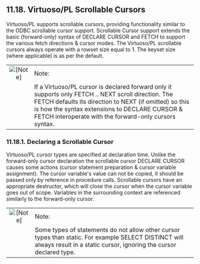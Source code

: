 <div>

<div>

<div>

<div>

## 11.18. Virtuoso/PL Scrollable Cursors

</div>

</div>

</div>

Virtuoso/PL supports scrollable cursors, providing functionality similar
to the ODBC scrollable cursor support. Scrollable Cursor support extends
the basic (forward-only) syntax of DECLARE CURSOR and FETCH to support
the various fetch directions & cursor modes. The Virtuoso/PL scrollable
cursors always operate with a rowset size equal to 1. The keyset size
(where applicable) is as per the default.

<div>

|                              |                                                                                                                                                                                                                                                                           |
|:----------------------------:|:--------------------------------------------------------------------------------------------------------------------------------------------------------------------------------------------------------------------------------------------------------------------------|
| ![\[Note\]](images/note.png) | Note:                                                                                                                                                                                                                                                                     |
|                              | If a Virtuoso/PL cursor is declared forward only it supports only FETCH .. NEXT scroll direction. The FETCH defaults its direction to NEXT (if omitted) so this is how the syntax extensions to DECLARE CURSOR & FETCH interoperate with the forward-only cursors syntax. |

</div>

<div>

<div>

<div>

<div>

### 11.18.1. Declaring a Scrollable Cursor

</div>

</div>

</div>

Virtuoso/PL cursor types are specified at declaration time. Unlike the
forward-only cursor declaration the scrollable cursor DECLARE CURSOR
causes some actions (cursor statement preparation & cursor variable
assignment). The cursor variable's value can not be copied, it should be
passed only by reference in procedure calls. Scrollable cursors have an
appropriate destructor, which will close the cursor when the cursor
variable goes out of scope. Variables in the surrounding context are
referenced similarly to the forward-only cursor.

<div>

|                              |                                                                                                                                                                             |
|:----------------------------:|:----------------------------------------------------------------------------------------------------------------------------------------------------------------------------|
| ![\[Note\]](images/note.png) | Note:                                                                                                                                                                       |
|                              | Some types of statements do not allow other cursor types than static. For example SELECT DISTINCT will always result in a static cursor, ignoring the cursor declared type. |

</div>

</div>

</div>

